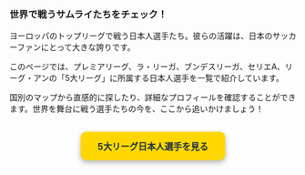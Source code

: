 ### 世界で戦うサムライたちをチェック！

ヨーロッパのトップリーグで戦う日本人選手たち。彼らの活躍は、日本のサッカーファンにとって大きな誇りです。

このページでは、プレミアリーグ、ラ・リーガ、ブンデスリーガ、セリエA、リーグ・アンの「5大リーグ」に所属する日本人選手を一覧で紹介しています。

国別のマップから直感的に探したり、詳細なプロフィールを確認することができます。世界を舞台に戦う選手たちの今を、ここから追いかけましょう！

<br>
<div style="text-align:center;">
<a href="javascript:void(0)" onclick="showPage('europe', document.getElementById('nav-europe-btn'))" style="display:inline-block; padding: 14px 30px; background-color: #ffd700; color: #1a2c4a; font-weight: bold; text-decoration: none; border-radius: 10px; font-size: 1.1em; box-shadow: 0 4px 10px rgba(0,0,0,0.3); transition: all 0.2s;">
    5大リーグ日本人選手を見る
</a>
</div>